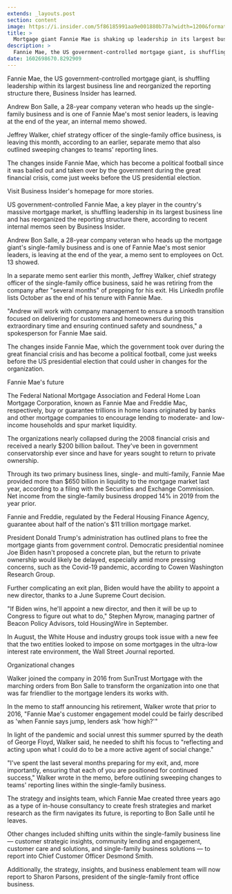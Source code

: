 ```yaml
--- 
extends: _layouts.post 
section: content 
image: https://i.insider.com/5f86185991aa9e001880b77a?width=1200&format=jpeg 
title: > 
  Mortgage giant Fannie Mae is shaking up leadership in its largest business, with 2 top execs leaving 
description: > 
  Fannie Mae, the US government-controlled mortgage giant, is shuffling leadership within its largest business line and reorganized the reporting structure there, Business Insider has learned.US government-controlled Fannie Mae, a key player in the country's massive mortgage market, is shuffling leadership in its largest business line and has reorganized the reporting structure there, according to recent internal memos seen by Business Insider.His LinkedIn profile lists October as the end of his tenure with Fannie Mae.Net income from the single-family business dropped 14% in 2019 from the year prior.Other changes included shifting units within the single-family business line — customer strategic insights, community lending and engagement, customer care and solutions, and single-family business solutions — to report into Chief Customer Officer Desmond Smith. 
date: 1602698670.8292909 
--- 
```

Fannie Mae, the US government-controlled mortgage giant, is shuffling leadership within its largest business line and reorganized the reporting structure there, Business Insider has learned.

Andrew Bon Salle, a 28-year company veteran who heads up the single-family business and is one of Fannie Mae's most senior leaders, is leaving at the end of the year, an internal memo showed.

Jeffrey Walker, chief strategy officer of the single-family office business, is leaving this month, according to an earlier, separate memo that also outlined sweeping changes to teams' reporting lines.

The changes inside Fannie Mae, which has become a political football since it was bailed out and taken over by the government during the great financial crisis, come just weeks before the US presidential election.

Visit Business Insider's homepage for more stories.

US government-controlled Fannie Mae, a key player in the country's massive mortgage market, is shuffling leadership in its largest business line and has reorganized the reporting structure there, according to recent internal memos seen by Business Insider.

Andrew Bon Salle, a 28-year company veteran who heads up the mortgage giant's single-family business and is one of Fannie Mae's most senior leaders, is leaving at the end of the year, a memo sent to employees on Oct. 13 showed.

In a separate memo sent earlier this month, Jeffrey Walker, chief strategy officer of the single-family office business, said he was retiring from the company after "several months" of prepping for his exit. His LinkedIn profile lists October as the end of his tenure with Fannie Mae.

"Andrew will work with company management to ensure a smooth transition focused on delivering for customers and homeowners during this extraordinary time and ensuring continued safety and soundness," a spokesperson for Fannie Mae said.

The changes inside Fannie Mae, which the government took over during the great financial crisis and has become a political football, come just weeks before the US presidential election that could usher in changes for the organization.

Fannie Mae's future

The Federal National Mortgage Association and Federal Home Loan Mortgage Corporation, known as Fannie Mae and Freddie Mac, respectively, buy or guarantee trillions in home loans originated by banks and other mortgage companies to encourage lending to moderate- and low-income households and spur market liquidity.

The organizations nearly collapsed during the 2008 financial crisis and received a nearly $200 billion bailout. They've been in government conservatorship ever since and have for years sought to return to private ownership.

Through its two primary business lines, single- and multi-family, Fannie Mae provided more than $650 billion in liquidity to the mortgage market last year, according to a filing with the Securities and Exchange Commission. Net income from the single-family business dropped 14% in 2019 from the year prior.

Fannie and Freddie, regulated by the Federal Housing Finance Agency, guarantee about half of the nation's $11 trillion mortgage market.

President Donald Trump's administration has outlined plans to free the mortgage giants from government control. Democratic presidential nominee Joe Biden hasn't proposed a concrete plan, but the return to private ownership would likely be delayed, especially amid more pressing concerns, such as the Covid-19 pandemic, according to Cowen Washington Research Group.

Further complicating an exit plan, Biden would have the ability to appoint a new director, thanks to a June Supreme Court decision.

"If Biden wins, he'll appoint a new director, and then it will be up to Congress to figure out what to do," Stephen Myrow, managing partner of Beacon Policy Advisors, told HousingWire in September.

In August, the White House and industry groups took issue with a new fee that the two entities looked to impose on some mortgages in the ultra-low interest rate environment, the Wall Street Journal reported.

Organizational changes

Walker joined the company in 2016 from SunTrust Mortgage with the marching orders from Bon Salle to transform the organization into one that was far friendlier to the mortgage lenders its works with.

In the memo to staff announcing his retirement, Walker wrote that prior to 2016, "Fannie Mae's customer engagement model could be fairly described as 'when Fannie says jump, lenders ask 'how high?'"

In light of the pandemic and social unrest this summer spurred by the death of George Floyd, Walker said, he needed to shift his focus to "reflecting and acting upon what I could do to be a more active agent of social change."

"I've spent the last several months preparing for my exit, and, more importantly, ensuring that each of you are positioned for continued success," Walker wrote in the memo, before outlining sweeping changes to teams' reporting lines within the single-family business.

The strategy and insights team, which Fannie Mae created three years ago as a type of in-house consultancy to create fresh strategies and market research as the firm navigates its future, is reporting to Bon Salle until he leaves.

Other changes included shifting units within the single-family business line — customer strategic insights, community lending and engagement, customer care and solutions, and single-family business solutions — to report into Chief Customer Officer Desmond Smith.

Additionally, the strategy, insights, and business enablement team will now report to Sharon Parsons, president of the single-family front office business.